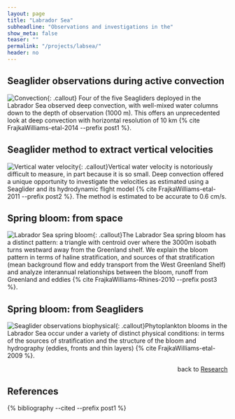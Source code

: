 ```yaml
---
layout: page
title: "Labrador Sea"
subheadline: "Observations and investigations in the"
show_meta: false
teaser: ""
permalink: "/projects/labsea/"
header: no
---
```


## Seaglider observations during active convection
![Convection](http://i1.wp.com/www.personal.soton.ac.uk/eefw1u08/researchfigs/horz_web2.png?resize=193%2C210){: .callout} Four of the five Seagliders deployed in the Labrador Sea observed deep convection, with well-mixed water columns down to the depth of observation (1000 m). This offers an unprecedented look at deep convection with horizontal resolution of 10 km {% cite FrajkaWilliams-etal-2014 --prefix post1 %}.


## Seaglider method to extract vertical velocities

![Vertical water velocity](http://i1.wp.com/www.personal.soton.ac.uk/eefw1u08/researchfigs/GLIDER_W.png?resize=193%2C179){: .callout}Vertical water velocity is notoriously difficult to measure, in part because it is so small.  Deep convection offered a unique opportunity to investigate the velocities as estimated using a Seaglider and its hydrodynamic flight model {% cite FrajkaWilliams-etal-2011 --prefix post2 %}. The method is estimated to be accurate to 0.6 cm/s.


## Spring bloom: from space

![Labrador Sea spring bloom](http://i0.wp.com/www.personal.soton.ac.uk/eefw1u08/researchfigs/seawifs_bloom.png?resize=200%2C200){: .callout}The Labrador Sea spring bloom has a distinct pattern: a triangle with centroid over where the 3000m isobath turns westward away from the Greenland shelf. We explain the bloom pattern in terms of haline stratification, and sources of that stratification (mean background flow and eddy transport from the West Greenland Shelf) and analyze interannual relationships between the bloom, runoff from Greenland and eddies {% cite FrajkaWilliams-Rhines-2010 --prefix post3 %}.


## Spring bloom: from Seagliders

![Seaglider observations biophysical](http://i0.wp.com/www.personal.soton.ac.uk/eefw1u08/researchfigs/glider_bloom.png?resize=192%2C182){: .callout}Phytoplankton blooms in the Labrador Sea occur under a variety of distinct physical conditions: in terms of the sources of stratification and the structure of the bloom and hydrography (eddies, fronts and thin layers) {% cite FrajkaWilliams-etal-2009 %}.

<p align="right">back to <a href="/projects/">Research</a></p>

References
----------
{% bibliography --cited --prefix post1 %}




